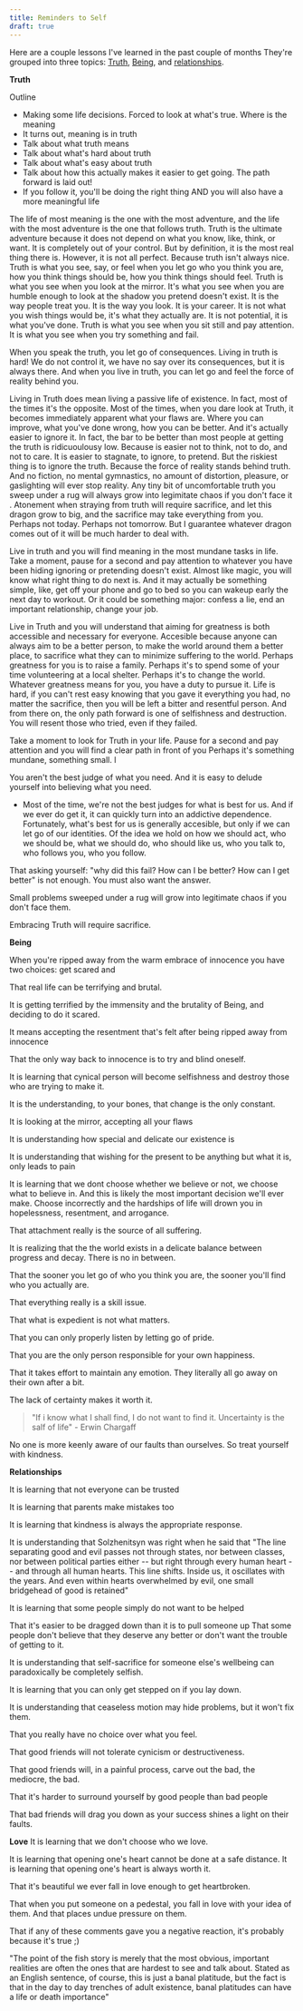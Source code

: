 ```yaml
---
title: Reminders to Self
draft: true
---
```


Here are a couple lessons I've learned in the past couple of months
They're grouped into three topics: [Truth](#truth), [Being](#being), and [relationships](#relationships). 

**Truth**

Outline
- Making some life decisions. Forced to look at what's true. Where is the meaning
- It turns out, meaning is in truth
- Talk about what truth means
- Talk about what's hard about truth
- Talk about what's easy about truth
- Talk about how this actually makes it easier to get going. The path forward is laid out!
- If you follow it, you'll be doing the right thing AND you will also have a more meaningful life

The life of most meaning is the one with the most adventure, and the life with the most adventure is the one that follows truth. 
Truth is the ultimate adventure because it does not depend on what you know, like, think, or want. 
It is completely out of your control. 
But by definition, it is the most real thing there is.
However, it is not all perfect. 
Because truth isn't always nice. 
Truth is what you see, say, or feel when you let go who you think you are, how you think things should be, how you think things should feel. 
Truth is what you see when you look at the mirror. It's what you see when you are humble enough to look at the shadow you pretend doesn't exist. It is the way people treat you. It is the way you look. It is your career. It is not what you wish things would be, it's what they actually are. It is not potential, it is what you've done. Truth is what you see when you sit still and pay attention. It is what you see when you try something and fail. 

When you speak the truth, you let go of consequences. 
Living in truth is hard! We do not control it, we have no say over its consequences, but it is always there. 
And when you live in truth, you can let go and feel the force of reality behind you. 

Living in Truth does mean living a passive life of existence. In fact, most of the times it's the opposite. Most of the times, when you dare look at Truth, it becomes immediately apparent what your flaws are. Where you can improve, what you've done wrong, how you can be better. And it's actually easier to ignore it. In fact, the bar to be better than most people at getting the truth is ridicuoulousy low. Because is easier not to think, not to do, and not to care. It is easier to stagnate, to ignore, to pretend. 
But the riskiest thing is to ignore the truth. 
Because the force of reality stands behind truth. 
And no fiction, no mental gymnastics, no amount of distortion, pleasure, or gaslighting will ever stop reality. 
Any tiny bit of uncomfortable truth you sweep under a rug will always grow into legimitate chaos if you don't face it   . 
Atonement when straying from truth will require sacrifice, and let this dragon grow to big, and the sacrifice may take everything from you. 
Perhaps not today. Perhaps not tomorrow. But I guarantee whatever dragon comes out of it will be much harder to deal with. 

Live in truth and you will find meaning in the most mundane tasks in life. 
Take a moment, pause for a second and pay attention to whatever you have been hiding ignoring or pretending doesn't exist.
Almost like magic, you will know what right thing to do next is.
And it may actually be something simple, like, get off your phone and go to bed so you can wakeup early the next day to workout. 
Or it could be something major: confess a lie, end an important relationship, change your job.  

Live in Truth and you will understand that aiming for greatness is both accessible and necessary for everyone. 
Accesible because anyone can always aim to be a better person, to make the world around them a better place, to sacrifice what they can to minimize suffering to the world. 
Perhaps greatness for you is to raise a family. 
Perhaps it's to spend some of your time volunteering at a local shelter. 
Perhaps it's to change the world. 
Whatever greatness means for you, you have a duty to pursue it. 
Life is hard, if you can't rest easy knowing that you gave it everything you had, no matter the sacrifice, then you will be left a bitter and resentful person. 
And from there on, the only path forward is one of selfishness and destruction. 
You will resent those who tried, even if they failed. 

Take a moment  to look for Truth in your life. Pause for a second and pay attention and you will find a clear path in front of you 
Perhaps it's something mundane, something small. l

You aren't the best judge of what you need. And it is easy to delude yourself into believing what you need. 
- Most of the time, we're not the best judges for what is best for us. And if we ever do get it, it can quickly turn into an addictive dependence. 
Fortunately, what's best for us is generally accesible, but only if we can let go of our identities. 
Of the idea we hold on how we should act, who we should be, what we should do, who should like us, who you talk to, who follows you, who you follow. 


That asking yourself: "why did this fail? How can I be better? How can I get better"  is not enough. You must also want the answer. 

Small problems sweeped under a rug will grow into legitimate chaos if you don't face them. 

Embracing Truth will require sacrifice. 

**Being**

When you're ripped away from the warm embrace of innocence you have two choices: get scared and 

That real life can be terrifying and brutal. 

It is getting terrified by the immensity and the brutality of Being, and deciding to do it scared. 

It means accepting the resentment that's felt after being ripped away from innocence

That the only way back to innocence is to try and blind oneself. 

It is learning that cynical person will become selfishness and destroy those who are trying to make it.

It is the understanding, to your bones, that change is the only constant. 

It is looking at the mirror, accepting all your flaws

It is understanding how special and delicate our existence is

It is understanding that wishing for the present to be anything but what it is, only leads to pain

It is learning that we dont choose whether we believe or not, we choose what to believe in. And this is likely the most important decision we'll ever make. Choose incorrectly and the hardships of life will drown you in hopelessness, resentment, and arrogance. 

That attachment really is the source of all suffering. 

It is realizing that the the world exists in a delicate balance between progress and decay. There is no in between. 

That the sooner you let go of who you think you are, the sooner you'll find who you actually are. 

That everything really is a skill issue. 

That what is expedient is not what matters. 

That you can only properly listen by letting go of pride. 

That you are the only person responsible for your own happiness.

That it takes effort to maintain any emotion. They literally all go away on their own after a bit. 

The lack of certainty makes it worth it. 

> "If i know what I shall find, I do not want to find it. Uncertainty is the salf of life" - Erwin Chargaff

No one is more keenly aware of our faults than ourselves. So treat yourself with kindness. 

**Relationships**


It is learning that not everyone can be trusted

It is learning that parents make mistakes too

It is learning that kindness is always the appropriate response.

It is understanding that Solzhenitsyn was right when he said that "The line separating good and evil passes not through states, nor between classes, nor between political parties either -- but right through every human heart -- and through all human hearts. This line shifts. Inside us, it oscillates with the years. And even within hearts overwhelmed by evil, one small bridgehead of good is retained"

It is learning that some people simply do not want to be helped

That it's easier to be dragged down than it is to pull someone up
That some people don't believe that they deserve any better or don't want the trouble of getting to it. 

It is understanding that self-sacrifice for someone else's wellbeing can paradoxically be completely selfish. 

It is learning that you can only get stepped on if you lay down.

It is understanding that ceaseless motion may hide problems, but it won't fix them.

That you really have no choice over what you feel. 

That good friends will not tolerate cynicism or destructiveness. 

That good friends will, in a painful process, carve out the bad, the mediocre, the bad. 

That it's harder to surround yourself by good people than bad people

That bad friends will drag you down as your success shines a light on their faults. 


**Love**
It is learning that we don't choose who we love. 

It is learning that opening one's heart cannot be done at a safe distance.
It is learning that opening one's heart is always worth it.

That it's beautiful we ever fall in love enough to get heartbroken.

That when you put someone on a pedestal, you fall in love with your idea of them. And that places undue pressure on them. 



That if any of these comments gave you a negative reaction, it's probably because it's true ;)

"The point of the fish story is merely that the most obvious, important realities are often the ones that are hardest to see and talk about. Stated as an English sentence, of course, this is just a banal platitude, but the fact is that in the day to day trenches of adult existence, banal platitudes can have a life or death importance"
































